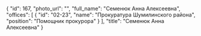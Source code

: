 {
    "id": 167,
    "photo_url": "",
    "full_name": "Семенюк Анна Алексеевна",
    "offices": [
        {
            "id": "02-23",
            "name": "Прокуратура Шумилинского района",
            "position": "Помощник прокурора"
        }
    ],
    "title": "Семенюк Анна Алексеевна"
}